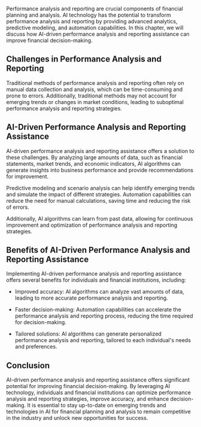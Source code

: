 
Performance analysis and reporting are crucial components of financial planning and analysis. AI technology has the potential to transform performance analysis and reporting by providing advanced analytics, predictive modeling, and automation capabilities. In this chapter, we will discuss how AI-driven performance analysis and reporting assistance can improve financial decision-making.

Challenges in Performance Analysis and Reporting
------------------------------------------------

Traditional methods of performance analysis and reporting often rely on manual data collection and analysis, which can be time-consuming and prone to errors. Additionally, traditional methods may not account for emerging trends or changes in market conditions, leading to suboptimal performance analysis and reporting strategies.

AI-Driven Performance Analysis and Reporting Assistance
-------------------------------------------------------

AI-driven performance analysis and reporting assistance offers a solution to these challenges. By analyzing large amounts of data, such as financial statements, market trends, and economic indicators, AI algorithms can generate insights into business performance and provide recommendations for improvement.

Predictive modeling and scenario analysis can help identify emerging trends and simulate the impact of different strategies. Automation capabilities can reduce the need for manual calculations, saving time and reducing the risk of errors.

Additionally, AI algorithms can learn from past data, allowing for continuous improvement and optimization of performance analysis and reporting strategies.

Benefits of AI-Driven Performance Analysis and Reporting Assistance
-------------------------------------------------------------------

Implementing AI-driven performance analysis and reporting assistance offers several benefits for individuals and financial institutions, including:

* Improved accuracy: AI algorithms can analyze vast amounts of data, leading to more accurate performance analysis and reporting.

* Faster decision-making: Automation capabilities can accelerate the performance analysis and reporting process, reducing the time required for decision-making.

* Tailored solutions: AI algorithms can generate personalized performance analysis and reporting, tailored to each individual's needs and preferences.

Conclusion
----------

AI-driven performance analysis and reporting assistance offers significant potential for improving financial decision-making. By leveraging AI technology, individuals and financial institutions can optimize performance analysis and reporting strategies, improve accuracy, and enhance decision-making. It is essential to stay up-to-date on emerging trends and technologies in AI for financial planning and analysis to remain competitive in the industry and unlock new opportunities for success.
